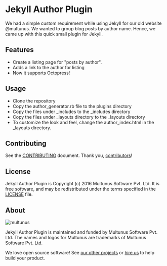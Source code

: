 # Jekyll Author Plugin
We had a simple custom requirement while using Jekyll for our old website
@multunus. We wanted to group blog posts by author name. Hence, we came up with
this quick small plugin for Jekyll.

## Features
- Create a listing page for "posts by author".
- Adds a link to the author for listing
- Now it supports Octopress!

## Usage
- Clone the repository
- Copy the author_generator.rb file to the plugins directory
- Copy the files under _includes to the _includes directory
- Copy the files under _layouts directory to the _layouts directory
- To customize the look and feel, change the author_index.html in the _layouts directory.

## Contributing

See the [CONTRIBUTING] document.
Thank you, [contributors]!

  [CONTRIBUTING]: CONTRIBUTING.md
  [contributors]: https://github.com/multunus/jekyll-author-plugin/graphs/contributors

## License

Jekyll Author Plugin is Copyright (c) 2016 Multunus Software Pvt. Ltd.
It is free software, and may be redistributed
under the terms specified in the [LICENSE] file.

  [LICENSE]: /LICENSE

## About

![multunus](https://s3.amazonaws.com/multunus-images/Multunus_Logo_Vector_resized.png)

Jekyll Author Plugin is maintained and funded by Multunus Software Pvt. Ltd.
The names and logos for Multunus are trademarks of Multunus Software Pvt. Ltd.

We love open source software!
See [our other projects][community]
or [hire us][hire] to help build your product.

  [community]: http://www.multunus.com/community?utm_source=github
  [hire]: http://www.multunus.com/contact?utm_source=github
